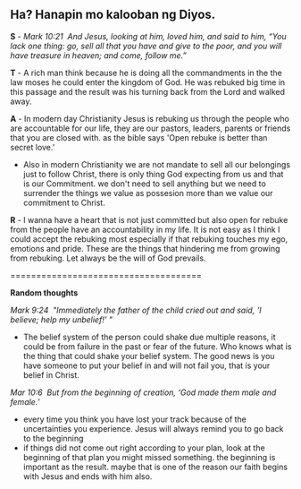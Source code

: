 ## Ha? Hanapin mo kalooban ng Diyos.

__S__ - _Mark 10:21  And Jesus, looking at him, loved him, and said to him, “You lack one thing: go, sell all that you have and give to the poor, and you will have treasure in heaven; and come, follow me.”_

__T__ - A rich man think because he is doing all the commandments in the the law moses he could enter the kingdom of God. He was rebuked big time in this passage and the result was his turning back from the Lord and walked away.

__A__ - In modern day Christianity Jesus is rebuking us through the people who are accountable for our life, they are our pastors, leaders, parents or friends that you are closed with. as the bible says 'Open rebuke is better than secret love.'
- Also in modern Christianity we are not mandate to sell all our belongings just to follow Christ, there is only thing God expecting from us and that is our Commitment. we don't need to sell anything but we need to surrender the things we value as possesion more than we value our commitment to Christ.

__R__ - I wanna have a heart that is not just committed but also open for rebuke from the people have an accountability in my life. It is not easy as I think I could accept the rebuking most especially if that rebuking touches my ego, emotions and pride. These are the things that hindering me from growing from rebuking. Let always be the will of God prevails.

=====================================

__Random thoughts__

_Mark 9:24  "Immediately the father of the child cried out and said, 'I believe; help my unbelief!' "_
- The belief system of the person could shake due multiple reasons, it could be from failure in the past or fear of the future. Who knows what is the thing that could shake your belief system. The good news is you have someone to put your belief in and will not fail you, that is your belief in Christ.

_Mar 10:6  But from the beginning of creation, ‘God made them male and female.’_
- every time you think you have lost your track because of the uncertainties you experience. Jesus will always remind you to go back to the beginning
- if things did not come out right according to your plan, look at the beginning of that plan you might missed something. the beginning is important as the result. maybe that is one of the reason our faith begins with Jesus and ends with him also.
